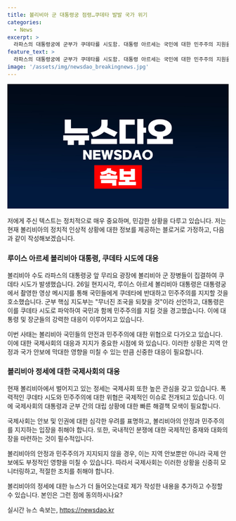 ```yaml
---
title: 볼리비아 군 대통령궁 점령…쿠데타 발발 국가 위기
categories:
  - News
excerpt: >
  라파스의 대통령궁에 군부가 쿠데타를 시도함. 대통령 아르세는 국민에 대한 민주주의 지원을 호소하며 항의. 군인들은 탱크와 장갑차를 동원하고 무리요 광장으로 집결. 아르세 대통령과 군부 간 긴장 상태. 전 대통령 모랄레스는 쿠데타를 비난하고, 국내 정치 상황이 긴장. 장군의 행동으로 이번 사태가 정치적 배경을 갖는 것으로 도출.
feature_text: >
  라파스의 대통령궁에 군부가 쿠데타를 시도함. 대통령 아르세는 국민에 대한 민주주의 지원을 호소하며 항의. 군인들은 탱크와 장갑차를 동원하고 무리요 광장으로 집결. 아르세 대통령과 군부 간 긴장 상태. 전 대통령 모랄레스는 쿠데타를 비난하고, 국내 정치 상황이 긴장. 장군의 행동으로 이번 사태가 정치적 배경을 갖는 것으로 도출.
image: '/assets/img/newsdao_breakingnews.jpg'
---
```


<p><img src="/assets/img/newsdao_breakingnews.jpg" alt="implanttips 속보" /></p>

<p>저에게 주신 텍스트는 정치적으로 매우 중요하며, 민감한 상황을 다루고 있습니다. 저는 현재 볼리비아의 정치적 인상적 상황에 대한 정보를 제공하는 블로거로 가정하고, 다음과 같이 작성해보겠습니다.</p>

<h3>루이스 아르세 볼리비아 대통령, 쿠데타 시도에 대응</h3>

<p>볼리비아 수도 라파스의 대통령궁 앞 무리요 광장에 볼리비아 군 장병들이 집결하여 쿠데타 시도가 발생했습니다. 26일 현지시각, 루이스 아르세 볼리비아 대통령은 대통령궁에서 촬영한 영상 메시지를 통해 국민들에게 쿠데타에 반대하고 민주주의를 지지할 것을 호소했습니다. 군부 핵심 지도부는 "무너진 조국을 되찾을 것"이라 선언하고, 대통령은 이를 쿠데타 시도로 파악하여 국민과 함께 민주주의를 지킬 것을 경고했습니다. 이에 대통령 및 장군들의 강력한 대응이 이루어지고 있습니다.</p>

<p>이번 사태는 볼리비아 국민들의 안전과 민주주의에 대한 위협으로 다가오고 있습니다. 이에 대한 국제사회의 대응과 지지가 중요한 시점에 와 있습니다. 이러한 상황은 지역 안정과 국가 안보에 막대한 영향을 미칠 수 있는 만큼 신중한 대응이 필요합니다.</p>

<h3>볼리비아 정세에 대한 국제사회의 대응</h3>

<p>현재 볼리비아에서 벌어지고 있는 정세는 국제사회 또한 높은 관심을 갖고 있습니다. 폭력적인 쿠데타 시도와 민주주의에 대한 위협은 국제적인 이슈로 전개되고 있습니다. 이에 국제사회의 대통령과 군부 간의 대립 상황에 대한 빠른 해결책 모색이 필요합니다. </p>

<p>국제사회는 안보 및 인권에 대한 심각한 우려를 표명하고, 볼리비아의 안정과 민주주의를 지지하는 입장을 취해야 합니다. 또한, 국내적인 분쟁에 대한 국제적인 중재와 대화의 장을 마련하는 것이 필수적입니다. </p>

<p>볼리비아의 안정과 민주주의가 지지되지 않을 경우, 이는 지역 안보뿐만 아니라 국제 안보에도 부정적인 영향을 미칠 수 있습니다. 따라서 국제사회는 이러한 상황을 신중히 모니터링하고, 적절한 조치를 취해야 합니다.</p>

<p>볼리비아의 정세에 대한 뉴스가 더 들어오는대로 제가 작성한 내용을 추가하고 수정할 수 있습니다. 본인은 그런 점에 동의하시나요?</p>
실시간 뉴스 속보는, <a href="https://newsdao.kr" rel="dofollow">https://newsdao.kr</a>


